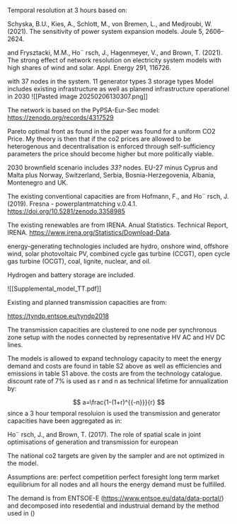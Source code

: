Temporal resolution at 3 hours based on:

Schyska, B.U., Kies, A., Schlott, M., von
Bremen, L., and Medjroubi, W. (2021). The
sensitivity of power system expansion
models. Joule 5, 2606–2624.

and
Frysztacki, M.M., Ho¨ rsch, J., Hagenmeyer, V.,
and Brown, T. (2021). The strong effect of
network resolution on electricity system
models with high shares of wind and solar.
Appl. Energy 291, 116726.


with 37 nodes in the system.
11 generator types
3 storage types
Model includes existing infrastructure as well as planend infrastructure operationel in 2030
![[Pasted image 20250206130307.png]]

The network is based on the PyPSA-Eur-Sec model: https://zenodo.org/records/4317529

Pareto optimal front as found in the paper was found for a uniform CO2 Price. My theory is then that if the co2 prices are allowed to be heterogenous and decentralisation is enforced through self-sufficiency parameters the price should become higher but more politically viable. 

2030 brownfield scenario includes *33?* nodes. EU-27 minus Cyprus and Malta plus Norway, Switzerland, Serbia, Bosnia-Herzegovenia, Albania, Montenegro and UK.

The existing conventional capacities are from Hofmann, F., and Ho¨ rsch, J. (2019). Fresna -
powerplantmatching v.0.4.1. https://doi.org/10.5281/zenodo.3358985

The existing renewables are from IRENA. Anual Statistics. Technical Report,
IRENA. https://www.irena.org/Statistics/Download-Data.

energy-generating technologies included are hydro, onshore wind, offshore wind, solar photovoltaic PV, combined cycle gas turbine (CCGT), open cycle gas turbine (OCGT), coal, lignite, nuclear, and oil.

Hydrogen and battery storage are included.

![[Supplemental_model_TT.pdf]]

Existing and planned transmission capacities are from:

https://tyndp.entsoe.eu/tyndp2018

The transmission capacities are clustered to one node per synchronous zone setup with the nodes connected by representative HV AC and HV DC lines.

The models is allowed to expand technology capacity to meet the energy demand and costs are found in table S2 above as well as efficiencies and emissions in table S1 above. the costs are from the technology catalogue. discount rate of 7% is used as r and n as technical lifetime for annualization by:

$$
a=\frac{1-(1+r)^{{-n}}}{r}
$$
since a 3 hour temporal resoluion is used the transmission and generator capacities have been aggregated as in:

Ho¨ rsch, J., and Brown, T. (2017). The role of
spatial scale in joint optimisations of
generation and transmission for european

The national co2 targets are given by the sampler and are not optimized in the model.

Assumptions are:
perfect competition
perfect foresight
long term market equilibrium
for all nodes and all hours the energy demand must be fulfilled.


The demand is from ENTSOE-E (https://www.entsoe.eu/data/data-portal/) and decomposed into resedential and industruial demand by the method used in ()